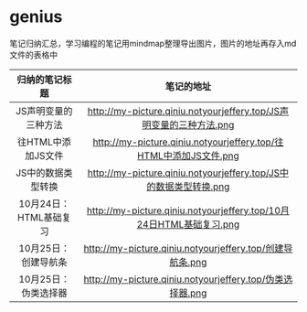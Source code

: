 # genius
笔记归纳汇总，学习编程的笔记用mindmap整理导出图片，图片的地址再存入md文件的表格中

|     归纳的笔记标题     |                          笔记的地址                          |
| :--------------------: | :----------------------------------------------------------: |
|  JS声明变量的三种方法  | http://my-picture.qiniu.notyourjeffery.top/JS声明变量的三种方法.png |
|   往HTML中添加JS文件   | http://my-picture.qiniu.notyourjeffery.top/往HTML中添加JS文件.png |
|   JS中的数据类型转换   | http://my-picture.qiniu.notyourjeffery.top/JS中的数据类型转换.png |
| 10月24日：HTML基础复习 | http://my-picture.qiniu.notyourjeffery.top/10月24日HTML基础复习.png |
|  10月25日：创建导航条  |  http://my-picture.qiniu.notyourjeffery.top/创建导航条.png   |
|  10月25日：伪类选择器  |  http://my-picture.qiniu.notyourjeffery.top/伪类选择器.png   |

